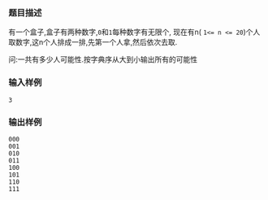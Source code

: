### 题目描述

有一个盒子,盒子有两种数字,``0``和``1``每种数字有无限个,
现在有n( ``1<= n <= 20``)个人取数字,这n个人排成一排,先第一个人拿,然后依次去取.

问:一共有多少人可能性.按字典序从大到小输出所有的可能性

### 输入样例

```plaintext
3
```

### 输出样例

```plaintext
000
001
010
011
100
101
110
111
```
